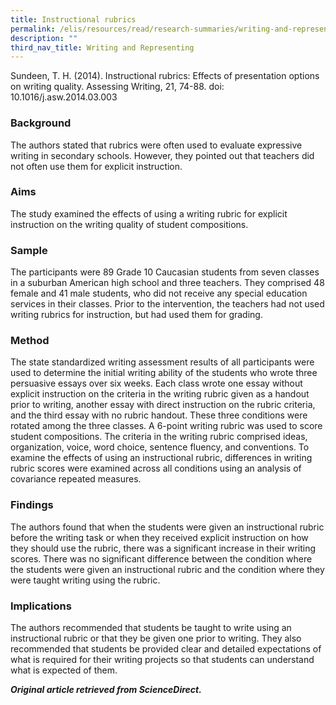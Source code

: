 ```yaml
---
title: Instructional rubrics
permalink: /elis/resources/read/research-summaries/writing-and-representing/instructional-rubrics/
description: ""
third_nav_title: Writing and Representing
---
```

Sundeen, T. H. (2014). Instructional rubrics: Effects of presentation options on writing quality. Assessing Writing, 21, 74-88. doi: 10.1016/j.asw.2014.03.003

### Background

The authors stated that rubrics were often used to evaluate expressive writing in secondary schools. However, they pointed out that teachers did not often use them for explicit instruction.

### Aims

The study examined the effects of using a writing rubric for explicit instruction on the writing quality of student compositions.

### Sample

The participants were 89 Grade 10 Caucasian students from seven classes in a suburban American high school and three teachers. They comprised 48 female and 41 male students, who did not receive any special education services in their classes. Prior to the intervention, the teachers had not used writing rubrics for instruction, but had used them for grading.

### Method

The state standardized writing assessment results of all participants were used to determine the initial writing ability of the students who wrote three persuasive essays over six weeks. Each class wrote one essay without explicit instruction on the criteria in the writing rubric given as a handout prior to writing, another essay with direct instruction on the rubric criteria, and the third essay with no rubric handout. These three conditions were rotated among the three classes. A 6-point writing rubric was used to score student compositions. The criteria in the writing rubric comprised ideas, organization, voice, word choice, sentence fluency, and conventions. To examine the effects of using an instructional rubric, differences in writing rubric scores were examined across all conditions using an analysis of covariance repeated measures.

### Findings

The authors found that when the students were given an instructional rubric before the writing task or when they received explicit instruction on how they should use the rubric, there was a significant increase in their writing scores. There was no significant difference between the condition where the students were given an instructional rubric and the condition where they were taught writing using the rubric.

### Implications

The authors recommended that students be taught to write using an instructional rubric or that they be given one prior to writing. They also recommended that students be provided clear and detailed expectations of what is required for their writing projects so that students can understand what is expected of them.


_**Original article retrieved from ScienceDirect.**_  

